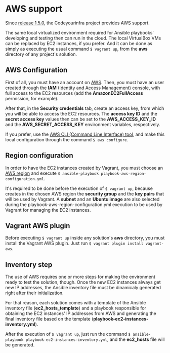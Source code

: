 # AWS support

Since [release 1.5.0](https://github.com/esign-consulting/codeyourinfra/tree/1.5.0), the Codeyourinfra project provides AWS support.

The same local virtualized environment required for Ansible playbooks' developing and testing then can run in the cloud. The local VirtualBox VMs can be replaced by EC2 instances, if you prefer. And it can be done as simply as executing the usual command `$ vagrant up`, from the **aws** directory of any project's solution.

## AWS Configuration

First of all, you must have an account on [AWS](https://aws.amazon.com). Then, you must have an user created through the **IAM** (Identity and Access Management) console, with full access to the EC2 resources (add the **AmazonEC2FullAccess** permission, for example).

After that, in the **Security credentials** tab, create an access key, from which you will be able to access the EC2 resources. The **access key ID** and the **secret access key** values then can be set to the **AWS_ACCESS_KEY_ID** and the **AWS_SECRET_ACCESS_KEY** environment variables, respectively.

If you prefer, use the [AWS CLI (Command Line Interface) tool](http://docs.aws.amazon.com/cli/latest/userguide/cli-chap-welcome.html), and make this local configuration through the command `$ aws configure`.

## Region configuration

In order to have the EC2 instances created by Vagrant, you must choose an [AWS region](http://docs.aws.amazon.com/general/latest/gr/rande.html) and execute `$ ansible-playbook playbook-aws-region-configuration.yml`.

It's required to be done before the execution of `$ vagrant up`, because creates in the chosen AWS region the **security group** and the **key pairs** that will be used by Vagrant. A **subnet** and an **Ubuntu image** are also selected during the playbook-aws-region-configuration.yml execution to be used by Vagrant for managing the EC2 instances.


## Vagrant AWS plugin

Before executing `$ vagrant up` inside any solution's **aws** directory, you must install the Vagrant AWS plugin. Just run `$ vagrant plugin install vagrant-aws`.

## Inventory step

The use of AWS requires one or more steps for making the environment ready to test the solution, though. Once the new EC2 instances always get new IP addresses, the Ansible inventory file must be dinamicaly generated right after their initialization.

For that reason, each solution comes with a template of the Ansible inventory file (**ec2_hosts_template**) and a playbook responsible for obtaining the EC2 instances' IP addresses from AWS and generating the final inventory file based on the template (**playbook-ec2-instances-inventory.yml**).

After the execution of `$ vagrant up`, just run the command `$ ansible-playbook playbook-ec2-instances-inventory.yml`, and the **ec2_hosts** file will be generated.